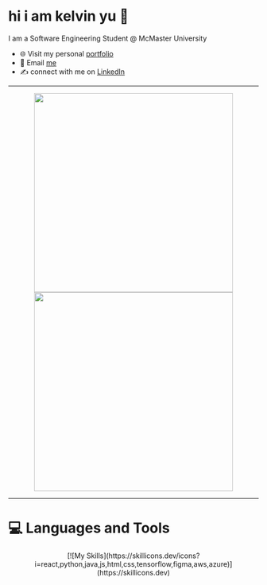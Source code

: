 # hi i am kelvin yu 👋
I am a Software Engineering Student @ McMaster University 
- 🌐 Visit my personal [portfolio](https://kelvinu.ca/)
- 👋 Email [me](mailto:yukaiwenn@gmail.com)
- ✍️ connect with me on [LinkedIn](https://www.linkedin.com/in/kelvin-u/)


---
<p align="center">
  <img src="https://github-readme-stats.vercel.app/api?username=kelvin-u&show_icons=true&theme=dark&hide_border=false" width="400">
  <img src="https://github-readme-streak-stats.herokuapp.com?user=kelvin-u&theme=dark&hide_border=true" width="400">
</p>

---

# 💻 Languages and Tools 

<p align="center">
  [![My Skills](https://skillicons.dev/icons?i=react,python,java,js,html,css,tensorflow,figma,aws,azure)](https://skillicons.dev)
</p>

